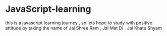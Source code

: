 # JavaScript-learning
this is a javascript learning journey , so lets hope to study with positive attitude by taking the name of Jai Shree Ram , Jai Mat Di , Jai Khatu Shyam
